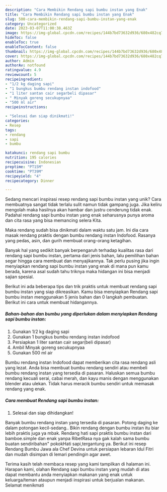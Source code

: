 ```yaml
---
description: "Cara Membikin Rendang sapi bumbu instan yang Enak"
title: "Cara Membikin Rendang sapi bumbu instan yang Enak"
slug: 500-cara-membikin-rendang-sapi-bumbu-instan-yang-enak
category: Uncategorized
date: 2023-03-07T11:00:38.463Z
image: https://img-global.cpcdn.com/recipes/144b7bd73632d936/680x482cq70/rendang-sapi-bumbu-instan-foto-resep-utama.jpg
hideToc: false
enableToc: true
enableTocContent: false
thumbnail: https://img-global.cpcdn.com/recipes/144b7bd73632d936/680x482cq70/rendang-sapi-bumbu-instan-foto-resep-utama.jpg
cover: https://img-global.cpcdn.com/recipes/144b7bd73632d936/680x482cq70/rendang-sapi-bumbu-instan-foto-resep-utama.jpg
author: Admin
authorAv: notfound
ratingvalue: 4.9
reviewcount: 5
recipeingredient:
- "1/2 kg daging sapi"
- "1 bungkus bumbu rendang instan indofood"
- "1 liter santan cair segarbeli dipasar"
- " Minyak goreng secukupnyaa"
- "500 ml air"
recipeinstructions:

- "Selesai dan siap dinikmati!"
categories:
- Resep
tags:
- rendang
- sapi
- bumbu

katakunci: rendang sapi bumbu 
nutrition: 195 calories
recipecuisine: Indonesian
preptime: "PT15M"
cooktime: "PT39M"
recipeyield: "4"
recipecategory: Dinner

---
```





Sedang mencari inspirasi resep rendang sapi bumbu instan yang unik? Cara membuatnya sangat tidak terlalu sulit namun tidak gampang juga. Jika keliru mengolah maka hasilnya akan hambar dan justru cenderung tidak enak. Padahal rendang sapi bumbu instan yang enak seharusnya punya aroma dan cita rasa yang bisa memancing selera Kita.





Maka rendang sudah bisa dinikmati dalam waktu satu jam. Ini dia cara masak rendang praktis dengan bumbu rendang instan Indofood. Rasanya yang pedas, asin, dan gurih membuat orang-orang ketagihan.

Banyak hal yang sedikit banyak berpengaruh terhadap kualitas rasa dari rendang sapi bumbu instan, pertama dari jenis bahan, lalu pemilihan bahan segar hingga cara membuat dan menyajikannya. Tak perlu pusing jika ingin menyiapkan rendang sapi bumbu instan yang enak di mana pun kamu berada, karena asal sudah tahu triknya maka hidangan ini bisa menjadi sajian spesial.






Berikut ini ada beberapa tips dan trik praktis untuk membuat rendang sapi bumbu instan yang siap dikreasikan. Kamu bisa menyiapkan Rendang sapi bumbu instan menggunakan 5 jenis bahan dan 0 langkah pembuatan. Berikut ini cara untuk membuat hidangannya.

<!--inarticleads1-->

##### Bahan-bahan dan bumbu yang diperlukan dalam menyiapkan Rendang sapi bumbu instan:

1. Gunakan 1/2 kg daging sapi
1. Gunakan 1 bungkus bumbu rendang instan indofood
1. Persiapkan 1 liter santan cair segar(beli dipasar)
1. Ambil  Minyak goreng secukupnyaa
1. Gunakan 500 ml air


Bumbu rendang instan Indofood dapat memberikan cita rasa rendang asli yang lezat. Anda bisa membuat bumbu rendang sendiri atau membeli bumbu rendang instan yang tersedia di pasaran. Haluskan semua bumbu rendang kecuali serai, cabai merah, dan kayu manis dengan menggunakan blender atau ulekan. Tidak harus meracik bumbu sendiri untuk memasak rendang yang enak. 

<!--inarticleads2-->

##### Cara membuat Rendang sapi bumbu instan:


1. Selesai dan siap dihidangkan!

Banyak bumbu rendang instan yang tersedia di pasaran. Potong daging ke dalam potongan kecil-sedang.. Bikin rendang dengan bumbu instan itu biar lebih praktis juga ya mbak. Rendang hati sapi praktis bumbu instan dari bamboe.simple dan enak yanpa RibetRasa nya gak kalah sama bumbu buatan sendiribahan&#34; pokokHati sapi,tergantung ya. Berikut ini resep Rendang Bumbu Jawa ala Chef Devina untuk persiapan lebaran Idul Fitri dan mudah disimpan di lemari pendingin agar awet. 

Terima kasih telah membaca resep yang kami tampilkan di halaman ini. Harapan kami, olahan Rendang sapi bumbu instan yang mudah di atas dapat membantu anda menyiapkan makanan yang enak untuk keluarga/teman ataupun menjadi inspirasi untuk berjualan makanan. Selamat menikmati
